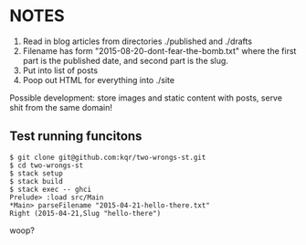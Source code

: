 NOTES
=====

1. Read in blog articles from directories ./published and ./drafts
2. Filename has form "2015-08-20-dont-fear-the-bomb.txt" where the first part
   is the published date, and second part is the slug.
3. Put into list of posts
4. Poop out HTML for everything into ./site

Possible development: store images and static content with posts, serve shit
from the same domain!


Test running funcitons
----------------------

    $ git clone git@github.com:kqr/two-wrongs-st.git
    $ cd two-wrongs-st
    $ stack setup
    $ stack build
    $ stack exec -- ghci
    Prelude> :load src/Main
    *Main> parseFilename "2015-04-21-hello-there.txt"
    Right (2015-04-21,Slug "hello-there")

woop?
